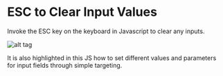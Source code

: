 ESC to Clear Input Values
=========================

Invoke the ESC key on the keyboard in Javascript to clear any inputs.

![alt tag](https://github.com/countereverything/escapetoclear/blob/master/ss1.jpg)

It is also highlighted in this JS how to set different values and parameters for input fields through simple targeting.